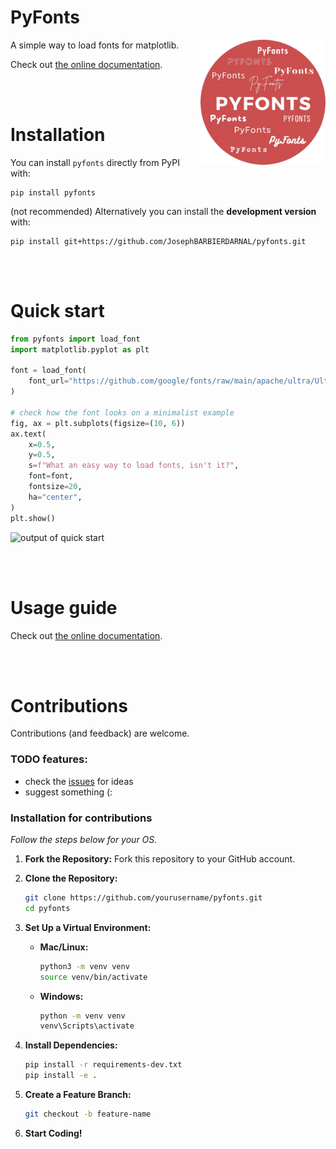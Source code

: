 # PyFonts

<img src="https://github.com/JosephBARBIERDARNAL/static/blob/main/python-libs/pyfonts/image.png?raw=true" alt="pyfonts logo" align="right" width="200px"/>

A simple way to load fonts for matplotlib.

Check out [the online documentation](https://python-graph-gallery.com/pyfonts/).

<br><br>

# Installation

You can install `pyfonts` directly from PyPI with:

```
pip install pyfonts
```

(not recommended) Alternatively you can install the **development version** with:

```
pip install git+https://github.com/JosephBARBIERDARNAL/pyfonts.git
```

<br><br>

# Quick start

```python
from pyfonts import load_font
import matplotlib.pyplot as plt

font = load_font(
    font_url="https://github.com/google/fonts/raw/main/apache/ultra/Ultra-Regular.ttf"
)

# check how the font looks on a minimalist example
fig, ax = plt.subplots(figsize=(10, 6))
ax.text(
    x=0.5,
    y=0.5,
    s=f"What an easy way to load fonts, isn't it?",
    font=font,
    fontsize=20,
    ha="center",
)
plt.show()
```

![output of quick start](https://github.com/JosephBARBIERDARNAL/pyfonts/blob/main/img/quickstart.png?raw=true)

<br><br>

# Usage guide

Check out [the online documentation](https://python-graph-gallery.com/pyfonts/).

<br><br>

# Contributions

Contributions (and feedback) are welcome.

### TODO features:

- check the [issues](https://github.com/JosephBARBIERDARNAL/pyfonts/issues) for ideas
- suggest something (:

### Installation for contributions

_Follow the steps below for your OS._

1. **Fork the Repository:**
   Fork this repository to your GitHub account.

2. **Clone the Repository:**

   ```bash
   git clone https://github.com/yourusername/pyfonts.git
   cd pyfonts
   ```

3. **Set Up a Virtual Environment:**

   - **Mac/Linux:**
     ```bash
     python3 -m venv venv
     source venv/bin/activate
     ```
   - **Windows:**
     ```cmd
     python -m venv venv
     venv\Scripts\activate
     ```

4. **Install Dependencies:**

   ```bash
   pip install -r requirements-dev.txt
   pip install -e .
   ```

5. **Create a Feature Branch:**

   ```bash
   git checkout -b feature-name
   ```

6. **Start Coding!**

<br><br><br>
